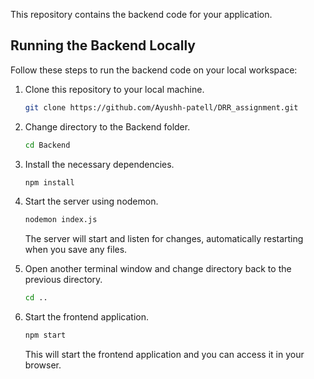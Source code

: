 This repository contains the backend code for your application.

## Running the Backend Locally

Follow these steps to run the backend code on your local workspace:

1. Clone this repository to your local machine.

    ```bash
    git clone https://github.com/Ayushh-patell/DRR_assignment.git
    ```

2. Change directory to the Backend folder.

    ```bash
    cd Backend
    ```

3. Install the necessary dependencies.

    ```bash
    npm install
    ```

4. Start the server using nodemon.

    ```bash
    nodemon index.js
    ```

   The server will start and listen for changes, automatically restarting when you save any files.

5. Open another terminal window and change directory back to the previous directory.

    ```bash
    cd ..
    ```

6. Start the frontend application.

    ```bash
    npm start
    ```

   This will start the frontend application and you can access it in your browser.
